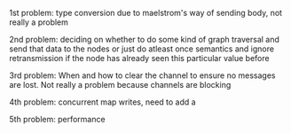 1st problem: type conversion due to maelstrom's way of sending body, not really a problem

2nd problem: deciding on whether to do some kind of graph traversal and send that data to the nodes or just do atleast once semantics and ignore retransmission if the node has already seen this particular value before

3rd problem: When and how to clear the channel to ensure no messages are lost. Not really a problem because channels are blocking

4th problem: concurrent map writes, need to add a 

5th problem: performance